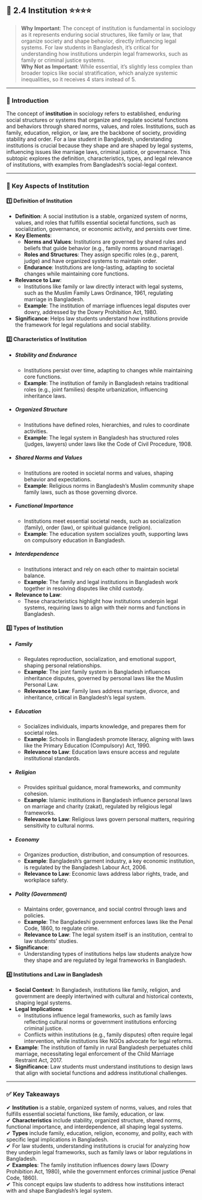 
## 📑 2.4 Institution ⭐⭐⭐⭐

> **Why Important**: The concept of institution is fundamental in sociology as it represents enduring social structures, like family or law, that organize society and shape behavior, directly influencing legal systems. For law students in Bangladesh, it’s critical for understanding how institutions underpin legal frameworks, such as family or criminal justice systems.  
> **Why Not as Important**: While essential, it’s slightly less complex than broader topics like social stratification, which analyze systemic inequalities, so it receives 4 stars instead of 5.

---

### 📌 Introduction

The concept of **institution** in sociology refers to established, enduring social structures or systems that organize and regulate societal functions and behaviors through shared norms, values, and roles. Institutions, such as family, education, religion, or law, are the backbone of society, providing stability and order. For a law student in Bangladesh, understanding institutions is crucial because they shape and are shaped by legal systems, influencing issues like marriage laws, criminal justice, or governance. This subtopic explores the definition, characteristics, types, and legal relevance of institutions, with examples from Bangladesh’s social-legal context.

---

### 🔑 Key Aspects of Institution

#### 1️⃣ Definition of Institution

- **Definition**: A social institution is a stable, organized system of norms, values, and roles that fulfills essential societal functions, such as socialization, governance, or economic activity, and persists over time.
- **Key Elements**:
  - **Norms and Values**: Institutions are governed by shared rules and beliefs that guide behavior (e.g., family norms around marriage).
  - **Roles and Structures**: They assign specific roles (e.g., parent, judge) and have organized systems to maintain order.
  - **Endurance**: Institutions are long-lasting, adapting to societal changes while maintaining core functions.
- **Relevance to Law**:
  - Institutions like family or law directly interact with legal systems, such as the Muslim Family Laws Ordinance, 1961, regulating marriage in Bangladesh.
  - **Example**: The institution of marriage influences legal disputes over dowry, addressed by the Dowry Prohibition Act, 1980.
- **Significance**: Helps law students understand how institutions provide the framework for legal regulations and social stability.

#### 2️⃣ Characteristics of Institution

- ##### Stability and Endurance
  - Institutions persist over time, adapting to changes while maintaining core functions.
  - **Example**: The institution of family in Bangladesh retains traditional roles (e.g., joint families) despite urbanization, influencing inheritance laws.
- ##### Organized Structure
  - Institutions have defined roles, hierarchies, and rules to coordinate activities.
  - **Example**: The legal system in Bangladesh has structured roles (judges, lawyers) under laws like the Code of Civil Procedure, 1908.
- ##### Shared Norms and Values
  - Institutions are rooted in societal norms and values, shaping behavior and expectations.
  - **Example**: Religious norms in Bangladesh’s Muslim community shape family laws, such as those governing divorce.
- ##### Functional Importance
  - Institutions meet essential societal needs, such as socialization (family), order (law), or spiritual guidance (religion).
  - **Example**: The education system socializes youth, supporting laws on compulsory education in Bangladesh.
- ##### Interdependence
  - Institutions interact and rely on each other to maintain societal balance.
  - **Example**: The family and legal institutions in Bangladesh work together in resolving disputes like child custody.
- **Relevance to Law**:
  - These characteristics highlight how institutions underpin legal systems, requiring laws to align with their norms and functions in Bangladesh.

#### 3️⃣ Types of Institution

- ##### Family
  - Regulates reproduction, socialization, and emotional support, shaping personal relationships.
  - **Example**: The joint family system in Bangladesh influences inheritance disputes, governed by personal laws like the Muslim Personal Law.
  - **Relevance to Law**: Family laws address marriage, divorce, and inheritance, critical in Bangladesh’s legal system.
- ##### Education
  - Socializes individuals, imparts knowledge, and prepares them for societal roles.
  - **Example**: Schools in Bangladesh promote literacy, aligning with laws like the Primary Education (Compulsory) Act, 1990.
  - **Relevance to Law**: Education laws ensure access and regulate institutional standards.
- ##### Religion
  - Provides spiritual guidance, moral frameworks, and community cohesion.
  - **Example**: Islamic institutions in Bangladesh influence personal laws on marriage and charity (zakat), regulated by religious legal frameworks.
  - **Relevance to Law**: Religious laws govern personal matters, requiring sensitivity to cultural norms.
- ##### Economy
  - Organizes production, distribution, and consumption of resources.
  - **Example**: Bangladesh’s garment industry, a key economic institution, is regulated by the Bangladesh Labour Act, 2006.
  - **Relevance to Law**: Economic laws address labor rights, trade, and workplace safety.
- ##### Polity (Government)
  - Maintains order, governance, and social control through laws and policies.
  - **Example**: The Bangladeshi government enforces laws like the Penal Code, 1860, to regulate crime.
  - **Relevance to Law**: The legal system itself is an institution, central to law students’ studies.
- **Significance**:
  - Understanding types of institutions helps law students analyze how they shape and are regulated by legal frameworks in Bangladesh.

#### 4️⃣ Institutions and Law in Bangladesh

- **Social Context**: In Bangladesh, institutions like family, religion, and government are deeply intertwined with cultural and historical contexts, shaping legal systems.
- **Legal Implications**:
  - Institutions influence legal frameworks, such as family laws reflecting cultural norms or government institutions enforcing criminal justice.
  - Conflicts within institutions (e.g., family disputes) often require legal intervention, while institutions like NGOs advocate for legal reforms.
- **Example**: The institution of family in rural Bangladesh perpetuates child marriage, necessitating legal enforcement of the Child Marriage Restraint Act, 2017.
- **Significance**: Law students must understand institutions to design laws that align with societal functions and address institutional challenges.

---

### ✅ Key Takeaways

✔ **Institution** is a stable, organized system of norms, values, and roles that fulfills essential societal functions, like family, education, or law.  
✔ **Characteristics** include stability, organized structure, shared norms, functional importance, and interdependence, all shaping legal systems.  
✔ **Types** include family, education, religion, economy, and polity, each with specific legal implications in Bangladesh.  
✔ For law students, understanding institutions is crucial for analyzing how they underpin legal frameworks, such as family laws or labor regulations in Bangladesh.  
✔ **Examples**: The family institution influences dowry laws (Dowry Prohibition Act, 1980), while the government enforces criminal justice (Penal Code, 1860).  
✔ This concept equips law students to address how institutions interact with and shape Bangladesh’s legal system.
